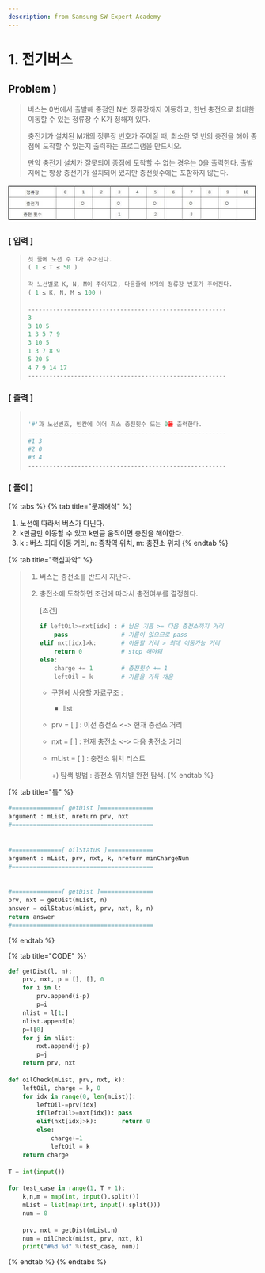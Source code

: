 ```yaml
---
description: from Samsung SW Expert Academy
---
```


# 1. 전기버스

## Problem \)

> 버스는 0번에서 출발해 종점인 N번 정류장까지 이동하고, 한번 충전으로 최대한 이동할 수 있는 정류장 수 K가 정해져 있다.
>
> 충전기가 설치된 M개의 정류장 번호가 주어질 때, 최소한 몇 번의 충전을 해야 종점에 도착할 수 있는지 출력하는 프로그램을 만드시오.
>
> 만약 충전기 설치가 잘못되어 종점에 도착할 수 없는 경우는 0을 출력한다. 출발지에는 항상 충전기가 설치되어 있지만 충전횟수에는 포함하지 않는다.

![](../../.gitbook/assets/samsung_1.jpg)

### \[ 입력 \] ​​​​

> ```python
> 첫 줄에 노선 수 T가 주어진다.  
> ( 1 ≤ T ≤ 50 )
>
> 각 노선별로 K, N, M이 주어지고, 다음줄에 M개의 정류장 번호가 주어진다. 
> ( 1 ≤ K, N, M ≤ 100 )
>
> --------------------------------------------------------
> 3
> 3 10 5
> 1 3 5 7 9
> 3 10 5
> 1 3 7 8 9
> 5 20 5
> 4 7 9 14 17
> --------------------------------------------------------
> ```

###  \[ 출력 \]

> ```python
>
> '#'과 노선번호, 빈칸에 이어 최소 충전횟수 또는 0을 출력한다.
> --------------------------------------------------------
> #1 3
> #2 0
> #3 4
> --------------------------------------------------------
> ```

### \[ 풀이 \]

{% tabs %}
{% tab title="문제해석" %}
1. 노선에 따라서 버스가 다닌다.
2. k만큼만 이동할 수 있고 k만큼 움직이면 충전을 해야한다.
3. k : 버스 최대 이동 거리, n: 종착역 위치, m: 충전소 위치
{% endtab %}

{% tab title="핵심파악" %}
> 1. 버스는 충전소를 반드시 지난다.
> 2. 충전소에 도착하면 조건에 따라서 충전여부를 결정한다.
>
>    \[조건\]
>
>    ```python
>    if leftOil>=nxt[idx] : # 남은 기름 >= 다음 충전소까지 거리    
>        pass               # 기름이 있으므로 pass
>    elif nxt[idx]>k:       # 이동할 거리 > 최대 이동가능 거리    
>        return 0           # stop 해야돼
>    else:
>        charge += 1        # 충전횟수 += 1    
>        leftOil = k        # 기름을 가득 채움
>    ```
>
>    * 구현에 사용할 자료구조 :
>      * list
>    * prv = \[ \] : 이전 충전소 &lt;-&gt; 현재 충전소 거리
>    * nxt = \[ \]   :  현재 충전소 &lt;-&gt; 다음 충전소 거리
>    * mList = \[ \] : 충전소 위치 리스트
>
>      +\) 탐색 방법 : 충전소 위치별 완전 탐색.
{% endtab %}

{% tab title="틀" %}
```python
#==============[ getDist ]===============
argument : mList, nreturn prv, nxt
#========================================


#==============[ oilStatus ]=============
argument : mList, prv, nxt, k, nreturn minChargeNum
#========================================


#==============[ getDist ]===============
prv, nxt = getDist(mList, n)
answer = oilStatus(mList, prv, nxt, k, n)
return answer
#========================================
```
{% endtab %}

{% tab title="CODE" %}
```python
def getDist(l, n):
	prv, nxt, p = [], [], 0
	for i in l:
		prv.append(i-p)
		p=i
	nlist = l[1:]
	nlist.append(n)
	p=l[0]
	for j in nlist:
		nxt.append(j-p)
		p=j
	return prv, nxt

def oilCheck(mList, prv, nxt, k):
	leftOil, charge = k, 0
	for idx in range(0, len(mList)):
		leftOil-=prv[idx]
		if(leftOil>=nxt[idx]): pass
		elif(nxt[idx]>k): 		return 0
		else:
			charge+=1
			leftOil = k
	return charge
    
T = int(input())

for test_case in range(1, T + 1):
	k,n,m = map(int, input().split())
	mList = list(map(int, input().split()))
	num = 0

	prv, nxt = getDist(mList,n)
	num = oilCheck(mList, prv, nxt, k)
	print("#%d %d" %(test_case, num))
```
{% endtab %}
{% endtabs %}

